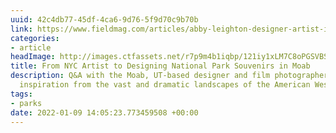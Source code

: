 ```yaml
---
uuid: 42c4db77-45df-4ca6-9d76-5f9d70c9b70b
link: https://www.fieldmag.com/articles/abby-leighton-designer-artist-interview
categories:
- article
headImage: http://images.ctfassets.net/r7p9m4b1iqbp/121iy1xLM7C8oPGSVBSrcZ/5cc44afdaa5ae05e96c464d691f97f35/Abby-Leighton-Headshot.jpg?w=1000
title: From NYC Artist to Designing National Park Souvenirs in Moab
description: Q&A with the Moab, UT-based designer and film photographer on drawing
  inspiration from the vast and dramatic landscapes of the American West
tags:
- parks
date: 2022-01-09 14:05:23.773459508 +00:00
---
```

